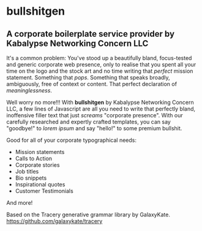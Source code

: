 # bullshitgen
## A corporate boilerplate service provider by Kabalypse Networking Concern LLC

It's a common problem: You've stood up a beautifully bland, focus-tested and generic corporate web presence, only to realise that you spent all your time on the logo and the stock art and no time writing that _perfect_ mission statement.  Something that _pops_.  Something that speaks broadly, ambiguously, free of context or content.  That perfect declaration of _meaninglessness_.

Well worry no more!!!  With **bullshitgen** by Kabalypse Networking Concern LLC, a few lines of Javascript are all you need to write that perfectly bland, inoffensive filler text that just _screams_ "corporate presence".  With our carefully researched and expertly crafted templates, you can say "goodbye!" to _lorem ipsum_ and say "hello!" to some premium bullshit.

Good for all of your corporate typographical needs:

- Mission statements
- Calls to Action
- Corporate stories
- Job titles
- Bio snippets
- Inspirational quotes
- Customer Testimonials

And more!

Based on the Tracery generative grammar library by GalaxyKate.
https://github.com/galaxykate/tracery